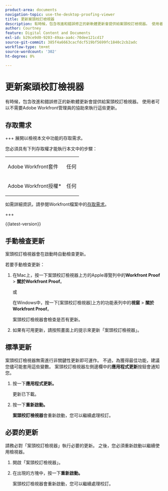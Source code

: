 ```yaml
---
product-area: documents
navigation-topic: use-the-desktop-proofing-viewer
title: 更新案頭校訂檢視器
description: 有時候，包含改進和錯誤修正的新軟體更新會提供給案頭校訂檢視器。 使用者可以不需要Adobe Workfront管理員的協助來執行這些更新。
author: Courtney
feature: Digital Content and Documents
exl-id: b29ce9d0-9203-49aa-aa4c-70dee121cd17
source-git-commit: 385f4a6663cacfdcf519bf5699fc1840c2cb2adc
workflow-type: tm+mt
source-wordcount: '302'
ht-degree: 0%

---
```


# 更新案頭校訂檢視器

有時候，包含改進和錯誤修正的新軟體更新會提供給案頭校訂檢視器。 使用者可以不需要Adobe Workfront管理員的協助來執行這些更新。

<!--
>[!IMPORTANT]
>
>Windows users must manually reinstall the Desktop Proofing Viewer to support Chrome version 91. After manually reinstalling, the Desktop Proofing Viewer upgrades to the latest version (2.0.15). Future updates to the Desktop Proofing Viewer will be automatic. For information in reinstalling, see [Install the Desktop Proofing Viewer](../../../review-and-approve-work/proofing/use-the-desktop-proofing-viewer/installing-desktop-proofing-viewer.md). -->

## 存取需求

+++ 展開以檢視本文中功能的存取需求。

您必須具有下列存取權才能執行本文中的步驟：

<table style="table-layout:auto"> 
 <col> 
 <col> 
 <tbody> 
  <tr> 
   <td role="rowheader">Adobe Workfront套件</td> 
   <td> <p>任何</p> </td> 
  </tr> 
  <tr> 
   <td role="rowheader">Adobe Workfront授權*</td> 
   <td> <p>任何</p> </td> 
  </tr> 
 </tbody> 
</table>

如需詳細資訊，請參閱Workfront檔案中的[存取需求](/help/quicksilver/administration-and-setup/add-users/access-levels-and-object-permissions/access-level-requirements-in-documentation.md)。

+++

{{latest-version}}

## 手動檢查更新

案頭校訂檢視器會在啟動時自動檢查更新。 

若要手動檢查更新：

1. 在Mac上，按一下案頭校訂檢視器上方的Apple導覽列中的&#x200B;**Workfront Proof** > **關於Workfront Proof**。 

   或

   在Windows中，按一下[案頭校訂檢視器]上方的功能表列中的&#x200B;**視窗** > **關於Workfront Proof**。

   案頭校訂檢視器會檢查是否有更新。

1. 如果有可用更新，請按照畫面上的提示來更新「案頭校訂檢視器」。

## 標準更新

案頭校訂檢視器無需進行非關鍵性更新即可運作。 不過，為獲得最佳功能，建議您儘可能套用這些變數。 案頭校訂檢視器左側邊欄中的&#x200B;**應用程式更新**&#x200B;按鈕會通知您。

1. 按一下&#x200B;**應用程式更新。**

   更新已下載。

1. 按一下&#x200B;**重新啟動。**

   **案頭校訂檢視器**&#x200B;會重新啟動，您可以繼續處理校訂。

## 必要的更新

請務必對「案頭校訂檢視器」執行必要的更新。 之後，您必須重新啟動以繼續使用檢視器。

1. 開啟「案頭校訂檢視器」。
1. 在出現的方塊中，按一下&#x200B;**重新啟動。**

   案頭校訂檢視器會重新啟動，您可以繼續處理校訂。 
